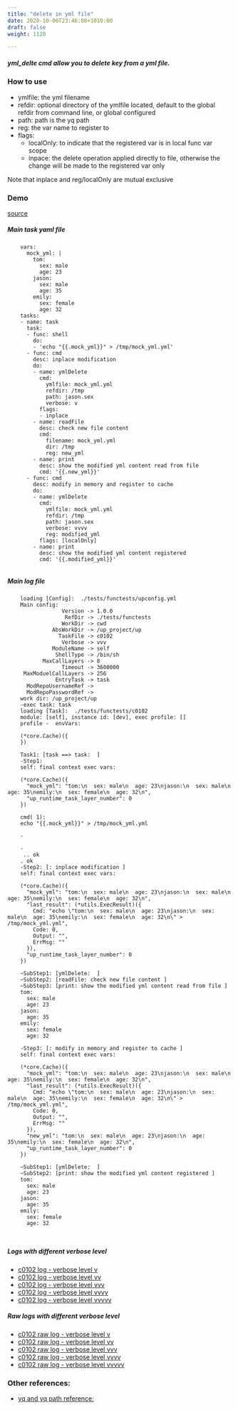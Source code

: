 ```yaml
---
title: "delete in yml file"
date: 2020-10-06T23:46:08+1010:00
draft: false
weight: 1120

---
```


##### yml_delte cmd allow you to delete key from a yml file.


### How to use


* ymlfile: the yml filename
* refdir: optional directory of the ymlfile located, default to the global refdir from command line, or global configured
* path: path is the yq path
* reg: the var name to register to
* flags:
  * localOnly: to indicate that the registered var is in local func var scope
  * inpace: the delete operation applied directly to file, otherwise the change will be made to the registered var only

Note that inplace and reg/localOnly are mutual exclusive











### Demo








[source](https://github.com/upcmd/up/blob/master/tests/functests/c0102.yml)

##### Main task yaml file
```
    vars:
      mock_yml: |
        tom:
          sex: male
          age: 23
        jason:
          sex: male
          age: 35
        emily:
          sex: female
          age: 32
    tasks:
    - name: task
      task:
      - func: shell
        do:
        - 'echo "{{.mock_yml}}" > /tmp/mock_yml.yml'
      - func: cmd
        desc: inplace modification
        do:
        - name: ymlDelete
          cmd:
            ymlfile: mock_yml.yml
            refdir: /tmp
            path: jason.sex
            verbose: v
          flags:
          - inplace
        - name: readFile
          desc: check new file content
          cmd:
            filename: mock_yml.yml
            dir: /tmp
            reg: new_yml
        - name: print
          desc: show the modified yml content read from file
          cmd: '{{.new_yml}}'
      - func: cmd
        desc: modify in memory and register to cache
        do:
        - name: ymlDelete
          cmd:
            ymlfile: mock_yml.yml
            refdir: /tmp
            path: jason.sex
            verbose: vvvv
            reg: modified_yml
          flags: [localOnly]
        - name: print
          desc: show the modified yml content registered
          cmd: '{{.modified_yml}}'
    
```
##### Main log file
```
    loading [Config]:  ./tests/functests/upconfig.yml
    Main config:
                 Version -> 1.0.0
                  RefDir -> ./tests/functests
                 WorkDir -> cwd
              AbsWorkDir -> /up_project/up
                TaskFile -> c0102
                 Verbose -> vvv
              ModuleName -> self
               ShellType -> /bin/sh
           MaxCallLayers -> 8
                 Timeout -> 3600000
     MaxModuelCallLayers -> 256
               EntryTask -> task
      ModRepoUsernameRef -> 
      ModRepoPasswordRef -> 
    work dir: /up_project/up
    -exec task: task
    loading [Task]:  ./tests/functests/c0102
    module: [self], instance id: [dev], exec profile: []
    profile -  envVars:
    
    (*core.Cache)({
    })
    
    Task1: [task ==> task:  ]
    -Step1:
    self: final context exec vars:
    
    (*core.Cache)({
      "mock_yml": "tom:\n  sex: male\n  age: 23\njason:\n  sex: male\n  age: 35\nemily:\n  sex: female\n  age: 32\n",
      "up_runtime_task_layer_number": 0
    })
    
    cmd( 1):
    echo "{{.mock_yml}}" > /tmp/mock_yml.yml
    
    -
    
    -
     .. ok
    . ok
    -Step2: [: inplace modification ]
    self: final context exec vars:
    
    (*core.Cache)({
      "mock_yml": "tom:\n  sex: male\n  age: 23\njason:\n  sex: male\n  age: 35\nemily:\n  sex: female\n  age: 32\n",
      "last_result": (*utils.ExecResult)({
        Cmd: "echo \"tom:\n  sex: male\n  age: 23\njason:\n  sex: male\n  age: 35\nemily:\n  sex: female\n  age: 32\n\" > /tmp/mock_yml.yml",
        Code: 0,
        Output: "",
        ErrMsg: ""
      }),
      "up_runtime_task_layer_number": 0
    })
    
    ~SubStep1: [ymlDelete:  ]
    ~SubStep2: [readFile: check new file content ]
    ~SubStep3: [print: show the modified yml content read from file ]
    tom:
      sex: male
      age: 23
    jason:
      age: 35
    emily:
      sex: female
      age: 32
    
    -Step3: [: modify in memory and register to cache ]
    self: final context exec vars:
    
    (*core.Cache)({
      "mock_yml": "tom:\n  sex: male\n  age: 23\njason:\n  sex: male\n  age: 35\nemily:\n  sex: female\n  age: 32\n",
      "last_result": (*utils.ExecResult)({
        Cmd: "echo \"tom:\n  sex: male\n  age: 23\njason:\n  sex: male\n  age: 35\nemily:\n  sex: female\n  age: 32\n\" > /tmp/mock_yml.yml",
        Code: 0,
        Output: "",
        ErrMsg: ""
      }),
      "new_yml": "tom:\n  sex: male\n  age: 23\njason:\n  age: 35\nemily:\n  sex: female\n  age: 32\n",
      "up_runtime_task_layer_number": 0
    })
    
    ~SubStep1: [ymlDelete:  ]
    ~SubStep2: [print: show the modified yml content registered ]
    tom:
      sex: male
      age: 23
    jason:
      age: 35
    emily:
      sex: female
      age: 32
    
    
```


##### Logs with different verbose level
* [c0102 log - verbose level v](../../logs/c0102_v)
* [c0102 log - verbose level vv](../../logs/c0102_vv)
* [c0102 log - verbose level vvv](../../logs/c0102_vvvv)
* [c0102 log - verbose level vvvv](../../logs/c0102_vvvv)
* [c0102 log - verbose level vvvvv](../../logs/c0102_vvvvv)

##### Raw logs with different verbose level
* [c0102 raw log - verbose level v](../../reflogs/c0102_v.log)
* [c0102 raw log - verbose level vv](../../reflogs/c0102_vv.log)
* [c0102 raw log - verbose level vvv](../../reflogs/c0102_vvv.log)
* [c0102 raw log - verbose level vvvv](../../reflogs/c0102_vvvv.log)
* [c0102 raw log - verbose level vvvvv](../../reflogs/c0102_vvvvv.log)








### Other references:
* [yq and yq path reference:](https://github.com/mikefarah/yq)
